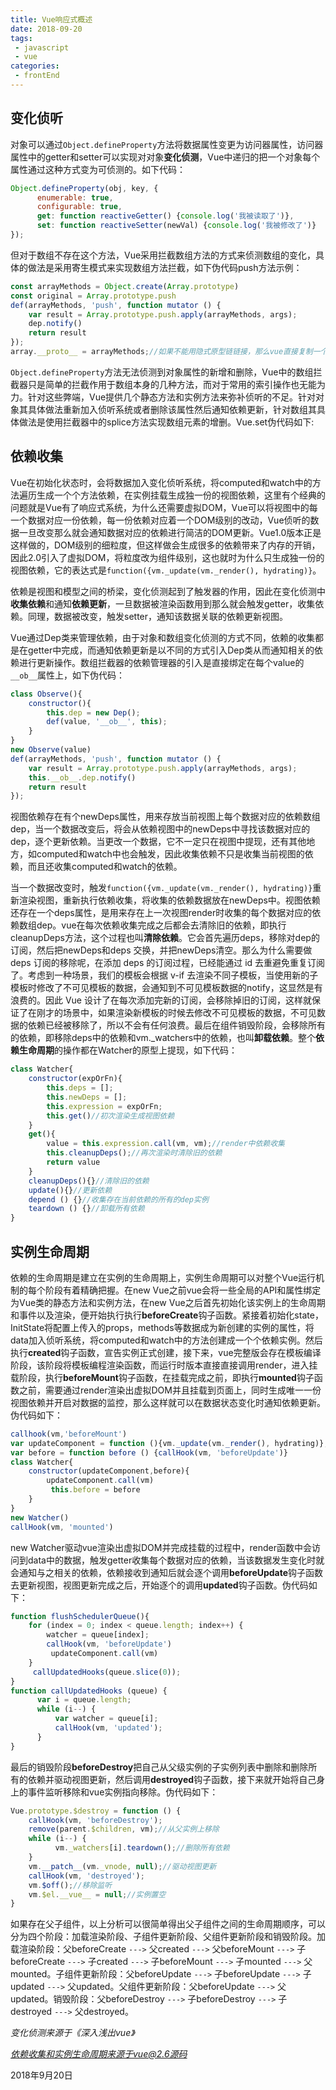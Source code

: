 ```yaml
---
title: Vue响应式概述  
date: 2018-09-20
tags:
 - javascript
 - vue        
categories: 
 - frontEnd
---
```


## 变化侦听

对象可以通过`Object.defineProperty`方法将数据属性变更为访问器属性，访问器属性中的getter和setter可以实现对对象**变化侦测**，Vue中递归的把一个对象每个属性通过这种方式变为可侦测的。如下代码：

```js
Object.defineProperty(obj, key, {
      enumerable: true,
      configurable: true,
      get: function reactiveGetter() {console.log('我被读取了')},
      set: function reactiveSetter(newVal) {console.log('我被修改了')}
});
```

但对于数组不存在这个方法，Vue采用拦截数组方法的方式来侦测数组的变化，具体的做法是采用寄生模式来实现数组方法拦截，如下伪代码push方法示例：

```js
const arrayMethods = Object.create(Array.prototype)
const original = Array.prototype.push
def(arrayMethods, 'push', function mutator () {
    var result = Array.prototype.push.apply(arrayMethods, args);
    dep.notify() 
    return result
});
array.__proto__ = arrayMethods;//如果不能用隐式原型链链接，那么vue直接复制一个方法副本到数组实例上。
```

`Object.defineProperty`方法无法侦测到对象属性的新增和删除，Vue中的数组拦截器只是简单的拦截作用于数组本身的几种方法，而对于常用的索引操作也无能为力。针对这些弊端，Vue提供几个静态方法和实例方法来弥补侦听的不足。针对对象其具体做法重新加入侦听系统或者删除该属性然后通知依赖更新，针对数组其具体做法是使用拦截器中的splice方法实现数组元素的增删。Vue.set伪代码如下:


## 依赖收集

Vue在初始化状态时，会将数据加入变化侦听系统，将computed和watch中的方法遍历生成一个个方法依赖，在实例挂载生成独一份的视图依赖，这里有个经典的问题就是Vue有了响应式系统，为什么还需要虚拟DOM，Vue可以将视图中的每一个数据对应一份依赖，每一份依赖对应着一个DOM级别的改动，Vue侦听的数据一旦改变那么就会通知数据对应的依赖进行简洁的DOM更新。Vue1.0版本正是这样做的，DOM级别的细粒度，但这样做会生成很多的依赖带来了内存的开销，因此2.0引入了虚拟DOM，将粒度改为组件级别，这也就时为什么只生成独一份的视图依赖，它的表达式是`function({vm._update(vm._render(), hydrating)}`。

依赖是视图和模型之间的桥梁，变化侦测起到了触发器的作用，因此在变化侦测中**收集依赖**和通知**依赖更新**，一旦数据被渲染函数用到那么就会触发getter，收集依赖。同理，数据被改变，触发setter，通知该数据关联的依赖更新视图。

Vue通过Dep类来管理依赖，由于对象和数组变化侦测的方式不同，依赖的收集都是在getter中完成，而通知依赖更新是以不同的方式引入Dep类从而通知相关的依赖进行更新操作。数组拦截器的依赖管理器的引入是直接绑定在每个value的`__ob__`属性上，如下伪代码：

```js
class Observe(){
    constructor(){
        this.dep = new Dep();
        def(value, '__ob__', this);
    }
}
new Observe(value)
def(arrayMethods, 'push', function mutator () {
    var result = Array.prototype.push.apply(arrayMethods, args);
    this.__ob__.dep.notify()
    return result
});
```

视图依赖存在有个newDeps属性，用来存放当前视图上每个数据对应的依赖数组dep，当一个数据改变后，将会从依赖视图中的newDeps中寻找该数据对应的dep，逐个更新依赖。当更改一个数据，它不一定只在视图中提现，还有其他地方，如computed和watch中也会触发，因此收集依赖不只是收集当前视图的依赖，而且还收集computed和watch的依赖。

当一个数据改变时，触发`function({vm._update(vm._render(), hydrating)}`重新渲染视图，重新执行依赖收集，将收集的依赖数据放在newDeps中。视图依赖还存在一个deps属性，是用来存在上一次视图render时收集的每个数据对应的依赖数组dep。vue在每次依赖收集完成之后都会去清除旧的依赖，即执行cleanupDeps方法，这个过程也叫**清除依赖**。它会首先遍历deps，移除对dep的订阅，然后把newDeps和deps 交换，并把newDeps清空。那么为什么需要做 deps 订阅的移除呢，在添加 deps 的订阅过程，已经能通过 id 去重避免重复订阅了。考虑到一种场景，我们的模板会根据 v-if 去渲染不同子模板，当使用新的子模板时修改了不可见模板的数据，会通知到不可见模板数据的notify，这显然是有浪费的。因此 Vue 设计了在每次添加完新的订阅，会移除掉旧的订阅，这样就保证了在刚才的场景中，如果渲染新模板的时候去修改不可见模板的数据，不可见数据的依赖已经被移除了，所以不会有任何浪费。最后在组件销毁阶段，会移除所有的依赖，即移除deps中的依赖和vm._watchers中的依赖，也叫**卸载依赖**。整个**依赖生命周期**的操作都在Watcher的原型上提现，如下代码：


```js
class Watcher{
	constructor(expOrFn){
		this.deps = [];
		this.newDeps = [];
		this.expression = expOrFn;
		this.get()//初次渲染生成视图依赖
	}
	get(){
		value = this.expression.call(vm, vm);//render中依赖收集
		this.cleanupDeps();//再次渲染时清除旧的依赖
		return value
	}
    cleanupDeps(){}//清除旧的依赖
    update(){}//更新依赖
	depend () {}//收集存在当前依赖的所有的dep实例
    teardown () {}//卸载所有依赖
}
```


## 实例生命周期

依赖的生命周期是建立在实例的生命周期上，实例生命周期可以对整个Vue运行机制的每个阶段有着精确把握。在new Vue之前vue会将一些全局的API和属性绑定为Vue类的静态方法和实例方法，在new Vue之后首先初始化该实例上的生命周期和事件以及渲染，便开始执行执行**beforeCreate**钩子函数。紧接着初始化state，InitState将配置上传入的props，methods等数据成为新创建的实例的属性，将data加入侦听系统，将computed和watch中的方法创建成一个个依赖实例。然后执行**created**钩子函数，宣告实例正式创建，接下来，vue完整版会存在模板编译阶段，该阶段将模板编程渲染函数，而运行时版本直接直接调用render，进入挂载阶段，执行**beforeMount**钩子函数，在挂载完成之前，即执行**mounted**钩子函数之前，需要通过render渲染出虚拟DOM并且挂载到页面上，同时生成唯一一份视图依赖并开启对数据的监控，那么这样就可以在数据状态变化时通知依赖更新。伪代码如下：

```js
callhook(vm,'beforeMount')
var updateComponent = function (){vm._update(vm._render(), hydrating)};
var before = function before () {callHook(vm, 'beforeUpdate')}
class Watcher{
	constructor(updateComponent,before){
		updateComponent.call(vm)
         this.before = before
	}
}
new Watcher()
callHook(vm, 'mounted')
```

new Watcher驱动vue渲染出虚拟DOM并完成挂载的过程中，render函数中会访问到data中的数据，触发getter收集每个数据对应的依赖，当该数据发生变化时就会通知与之相关的依赖，依赖接收到通知后就会逐个调用**beforeUpdate**钩子函数去更新视图，视图更新完成之后，开始逐个的调用**updated**钩子函数。伪代码如下：

```js
function flushSchedulerQueue(){
	for (index = 0; index < queue.length; index++) {
		watcher = queue[index];
		callHook(vm, 'beforeUpdate')
         updateComponent.call(vm)
	}
	 callUpdatedHooks(queue.slice(0));
}
function callUpdatedHooks (queue) {
      var i = queue.length;
      while (i--) {
          var watcher = queue[i];
          callHook(vm, 'updated');
      }
}
```

最后的销毁阶段**beforeDestroy**把自己从父级实例的子实例列表中删除和删除所有的依赖并驱动视图更新，然后调用**destroyed**钩子函数，接下来就开始将自己身上的事件监听移除和vue实例指向移除。伪代码如下：

```js
Vue.prototype.$destroy = function () {
	callHook(vm, 'beforeDestroy');
	remove(parent.$children, vm);//从父实例上移除
	while (i--) {
          vm._watchers[i].teardown();//删除所有依赖
    }
    vm.__patch__(vm._vnode, null);//驱动视图更新
    callHook(vm, 'destroyed');
    vm.$off();//移除监听
    vm.$el.__vue__ = null;//实例置空
}
```

如果存在父子组件，以上分析可以很简单得出父子组件之间的生命周期顺序，可以分为四个阶段：加载渲染阶段、子组件更新阶段、父组件更新阶段和销毁阶段。加载渲染阶段：父beforeCreate `--->` 父created `--->` 父beforeMount `--->` 子beforeCreate `--->` 子created `--->` 子beforeMount `--->` 子mounted `--->` 父mounted。子组件更新阶段：父beforeUpdate `--->` 子beforeUpdate `--->` 子updated `--->` 父updated。父组件更新阶段：父beforeUpdate `--->` 父updated。销毁阶段：父beforeDestroy `--->` 子beforeDestroy `--->` 子destroyed `--->` 父destroyed。

*变化侦测来源于《深入浅出vue》*

*依赖收集和实例生命周期来源于vue@2.6源码*

2018年9月20日
